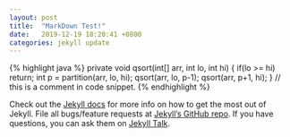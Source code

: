 ```yaml
---
layout: post
title:  "MarkDown Test!"
date:   2019-12-19 18:20:41 +0800
categories: jekyll update
---
```




{% highlight java %}
    private void qsort(int[] arr, int lo, int hi)
    {
        if(lo >= hi) return;
        int p = partition(arr, lo, hi);
        qsort(arr, lo, p-1);
        qsort(arr, p+1, hi);
    }
// this is a comment in code snippet.
{% endhighlight %}



Check out the [Jekyll docs][jekyll-docs] for more info on how to get the most out of Jekyll. File all bugs/feature requests at [Jekyll’s GitHub repo][jekyll-gh]. If you have questions, you can ask them on [Jekyll Talk][jekyll-talk].

[jekyll-docs]: http://jekyllrb.com/docs/home
[jekyll-gh]:   https://github.com/jekyll/jekyll
[jekyll-talk]: https://talk.jekyllrb.com/

